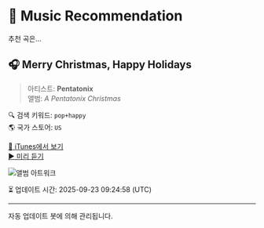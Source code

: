
# 🎵 Music Recommendation

추천 곡은...

## 🎧 Merry Christmas, Happy Holidays  
> 아티스트: **Pentatonix**  
> 앨범: _A Pentatonix Christmas_  

🔍 검색 키워드: `pop+happy`  
🌎 국가 스토어: `US`

[🔗 iTunes에서 보기](https://music.apple.com/us/album/merry-christmas-happy-holidays/1166722990?i=1166723978&uo=4)  
[▶️ 미리 듣기](https://audio-ssl.itunes.apple.com/itunes-assets/AudioPreview122/v4/fa/0a/9f/fa0a9f6f-7e4e-afaa-7f61-fb1b604a8e79/mzaf_14219968926825425076.plus.aac.p.m4a)

![앨범 아트워크](https://is1-ssl.mzstatic.com/image/thumb/Music19/v4/65/22/f2/6522f25d-8102-23bc-9b1e-8d0cc700f8ac/886446010434.jpg/100x100bb.jpg)

⏳ 업데이트 시간: 2025-09-23 09:24:58 (UTC)

---
자동 업데이트 봇에 의해 관리됩니다.
